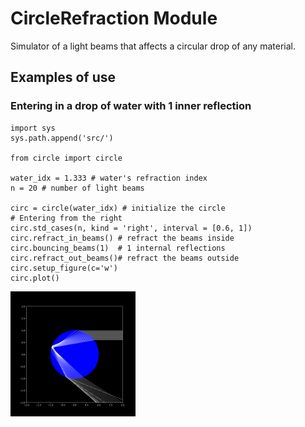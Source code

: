 # CircleRefraction Module

Simulator of a light beams that affects a circular drop of any material.

## Examples of use

### Entering in a drop of water with 1 inner reflection

```
import sys
sys.path.append('src/')

from circle import circle

water_idx = 1.333 # water's refraction index
n = 20 # number of light beams

circ = circle(water_idx) # initialize the circle
# Entering from the right 
circ.std_cases(n, kind = 'right', interval = [0.6, 1])
circ.refract_in_beams() # refract the beams inside
circ.bouncing_beams(1)  # 1 internal reflections
circ.refract_out_beams()# refract the beams outside
circ.setup_figure(c='w')
circ.plot()
```

<img src="https://github.com/dodogabrie/CircleRefraction/blob/main/docs/figures/1_water.png" alt="drawing" width="200"/>
